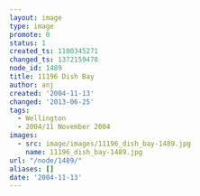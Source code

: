 ```yaml
---
layout: image
type: image
promote: 0
status: 1
created_ts: 1100345271
changed_ts: 1372159478
node_id: 1489
title: 11196 Dish Bay
author: anj
created: '2004-11-13'
changed: '2013-06-25'
tags:
  - Wellington
  - 2004/11 November 2004
images:
  - src: image/images/11196_dish_bay-1489.jpg
    name: 11196_dish_bay-1489.jpg
url: "/node/1489/"
aliases: []
date: '2004-11-13'
---
```


